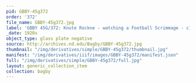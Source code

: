 ```yaml
---
pid: GBBY-45g372
order: '372'
file_name: GBBY-45g372.jpg
label: 'GBBY 45G/372: Knute Rockne - watching a Football Scrimmage - c1920s'
_date: 1920s
object_type: glass plate negative
source: http://archives.nd.edu/Bagby/GBBY-45g372.jpg
thumbnail: "/img/derivatives/simple/GBBY-45g372/thumbnail.jpg"
manifest: "/img/derivatives/iiif/images/GBBY-45g372/manifest.json"
full: "/img/derivatives/simple/GBBY-45g372/full.jpg"
layout: generic_collection_item
collection: bagby
---
```

